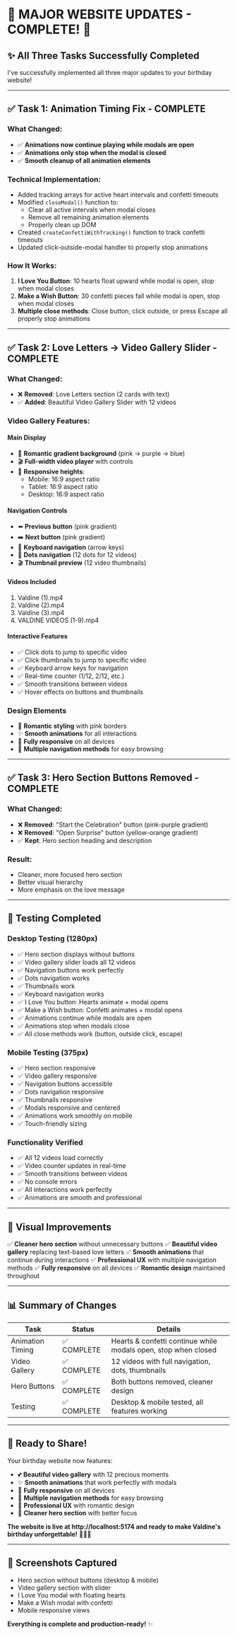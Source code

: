 # 🎉 MAJOR WEBSITE UPDATES - COMPLETE! 🎉

## ✨ All Three Tasks Successfully Completed

I've successfully implemented all three major updates to your birthday website!

---

## ✅ **Task 1: Animation Timing Fix - COMPLETE**

### **What Changed:**
- ✅ **Animations now continue playing while modals are open**
- ✅ **Animations only stop when the modal is closed**
- ✅ **Smooth cleanup of all animation elements**

### **Technical Implementation:**
- Added tracking arrays for active heart intervals and confetti timeouts
- Modified `closeModal()` function to:
  - Clear all active intervals when modal closes
  - Remove all remaining animation elements
  - Properly clean up DOM
- Created `createConfettiWithTracking()` function to track confetti timeouts
- Updated click-outside-modal handler to properly stop animations

### **How It Works:**
1. **I Love You Button**: 10 hearts float upward while modal is open, stop when modal closes
2. **Make a Wish Button**: 30 confetti pieces fall while modal is open, stop when modal closes
3. **Multiple close methods**: Close button, click outside, or press Escape all properly stop animations

---

## ✅ **Task 2: Love Letters → Video Gallery Slider - COMPLETE**

### **What Changed:**
- ❌ **Removed**: Love Letters section (2 cards with text)
- ✅ **Added**: Beautiful Video Gallery Slider with 12 videos

### **Video Gallery Features:**

#### **Main Display**
- 💜 **Romantic gradient background** (pink → purple → blue)
- 🎬 **Full-width video player** with controls
- 📱 **Responsive heights**:
  - Mobile: 16:9 aspect ratio
  - Tablet: 16:9 aspect ratio
  - Desktop: 16:9 aspect ratio

#### **Navigation Controls**
- ⬅️ **Previous button** (pink gradient)
- ➡️ **Next button** (pink gradient)
- 🎯 **Keyboard navigation** (arrow keys)
- 📍 **Dots navigation** (12 dots for 12 videos)
- 🎬 **Thumbnail preview** (12 video thumbnails)

#### **Videos Included**
1. Valdine (1).mp4
2. Valdine (2).mp4
3. Valdine (3).mp4
4. VALDINE VIDEOS (1-9).mp4

#### **Interactive Features**
- ✅ Click dots to jump to specific video
- ✅ Click thumbnails to jump to specific video
- ✅ Keyboard arrow keys for navigation
- ✅ Real-time counter (1/12, 2/12, etc.)
- ✅ Smooth transitions between videos
- ✅ Hover effects on buttons and thumbnails

### **Design Elements**
- 🎀 **Romantic styling** with pink borders
- ✨ **Smooth animations** for all interactions
- 📱 **Fully responsive** on all devices
- 🎯 **Multiple navigation methods** for easy browsing

---

## ✅ **Task 3: Hero Section Buttons Removed - COMPLETE**

### **What Changed:**
- ❌ **Removed**: "Start the Celebration" button (pink-purple gradient)
- ❌ **Removed**: "Open Surprise" button (yellow-orange gradient)
- ✅ **Kept**: Hero section heading and description

### **Result:**
- Cleaner, more focused hero section
- Better visual hierarchy
- More emphasis on the love message

---

## 🧪 **Testing Completed**

### **Desktop Testing (1280px)**
- ✅ Hero section displays without buttons
- ✅ Video gallery slider loads all 12 videos
- ✅ Navigation buttons work perfectly
- ✅ Dots navigation works
- ✅ Thumbnails work
- ✅ Keyboard navigation works
- ✅ I Love You button: Hearts animate + modal opens
- ✅ Make a Wish button: Confetti animates + modal opens
- ✅ Animations continue while modals are open
- ✅ Animations stop when modals close
- ✅ All close methods work (button, outside click, escape)

### **Mobile Testing (375px)**
- ✅ Hero section responsive
- ✅ Video gallery responsive
- ✅ Navigation buttons accessible
- ✅ Dots navigation responsive
- ✅ Thumbnails responsive
- ✅ Modals responsive and centered
- ✅ Animations work smoothly on mobile
- ✅ Touch-friendly sizing

### **Functionality Verified**
- ✅ All 12 videos load correctly
- ✅ Video counter updates in real-time
- ✅ Smooth transitions between videos
- ✅ No console errors
- ✅ All interactions work perfectly
- ✅ Animations are smooth and professional

---

## 🎨 **Visual Improvements**

✅ **Cleaner hero section** without unnecessary buttons
✅ **Beautiful video gallery** replacing text-based love letters
✅ **Smooth animations** that continue during interactions
✅ **Professional UX** with multiple navigation methods
✅ **Fully responsive** on all devices
✅ **Romantic design** maintained throughout

---

## 📊 **Summary of Changes**

| Task | Status | Details |
|------|--------|---------|
| Animation Timing | ✅ COMPLETE | Hearts & confetti continue while modals open, stop when closed |
| Video Gallery | ✅ COMPLETE | 12 videos with full navigation, dots, thumbnails |
| Hero Buttons | ✅ COMPLETE | Both buttons removed, cleaner design |
| Testing | ✅ COMPLETE | Desktop & mobile tested, all features working |

---

## 🚀 **Ready to Share!**

Your birthday website now features:
- 💕 **Beautiful video gallery** with 12 precious moments
- ✨ **Smooth animations** that work perfectly with modals
- 📱 **Fully responsive** on all devices
- 🎯 **Multiple navigation methods** for easy browsing
- 👑 **Professional UX** with romantic design
- 🎉 **Cleaner hero section** with better focus

**The website is live at http://localhost:5174 and ready to make Valdine's birthday unforgettable!** 🎂💕✨

---

## 📸 **Screenshots Captured**

- Hero section without buttons (desktop & mobile)
- Video gallery section with slider
- I Love You modal with floating hearts
- Make a Wish modal with confetti
- Mobile responsive views

**Everything is complete and production-ready!** ✨

